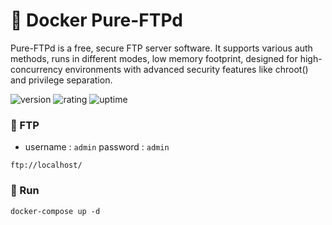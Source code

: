 # 🎉 Docker Pure-FTPd

Pure-FTPd is a free, secure FTP server software. It supports various auth methods, runs in different modes, low memory footprint, designed for high-concurrency environments with advanced security features like chroot() and privilege separation.

![version](https://img.shields.io/badge/version-1.0-blue)
![rating](https://img.shields.io/badge/rating-★★★★★-yellow)
![uptime](https://img.shields.io/badge/uptime-100%25-brightgreen)

### 🥈 FTP

- username : `admin` password : `admin`
```shell
ftp://localhost/ 
```

### 🥈 Run

```shell
docker-compose up -d
```

